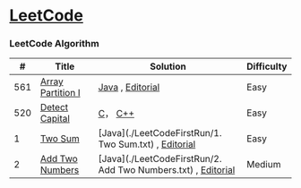 [LeetCode](https://leetcode.com/)
========

### LeetCode Algorithm


| # | Title | Solution | Difficulty |
|---| ----- | -------- | ---------- |
|561|[Array Partition I](https://leetcode.com/problems/array-partition-i/)| [Java](./algorithms/java/ArrayPartitionI.java) , [Editorial](https://leetcode.com/articles/array-partitioning-i)|Easy|
|520|[Detect Capital](https://leetcode.com/problems/detect-capital/)| [C](./algorithms/c/DetectCapital.c)， [C++](./algorithms/cpp/DetectCapital.cpp)|Easy|
|1|[Two Sum](https://leetcode.com/problems/two-sum)| [Java](./LeetCodeFirstRun/1. Two Sum.txt) , [Editorial](https://leetcode.com/articles/two-sum)|Easy|
|2|[Add Two Numbers](https://leetcode.com/problems/add-two-numbers)| [Java](./LeetCodeFirstRun/2. Add Two Numbers.txt) , [Editorial](https://leetcode.com/articles/add-two-numbers)|Medium|

